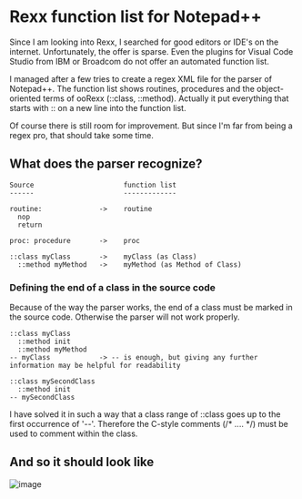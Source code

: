 # Rexx function list for Notepad++
Since I am looking into Rexx, I searched for good editors or IDE's on the internet. Unfortunately, the offer is sparse. Even the plugins for Visual Code Studio from IBM or Broadcom do not offer an automated function list.

I managed after a few tries to create a regex XML file for the parser of Notepad++. The function list shows routines, procedures and the object-oriented terms of ooRexx (::class, ::method). Actually it put everything that starts with :: on a new line into the function list.

Of course there is still room for improvement. But since I'm far from being a regex pro, that should take some time.

## What does the parser recognize?
```
Source                      function list
------                      -------------

routine:              ->    routine
  nop
  return
  
proc: procedure       ->    proc

::class myClass       ->    myClass (as Class)
  ::method myMethod   ->    myMethod (as Method of Class)
```  
### Defining the end of a class in the source code
Because of the way the parser works, the end of a class must be marked in the source code. Otherwise the parser will not work properly.
```
::class myClass
  ::method init
  ::method myMethod
-- myClass            -> -- is enough, but giving any further information may be helpful for readability

::class mySecondClass
  ::method init
-- mySecondClass
```
I have solved it in such a way that a class range of ::class goes up to the first occurrence of '--'. Therefore the C-style comments (/* .... */) must be used to comment within the class.
## And so it should look like
![image](https://user-images.githubusercontent.com/74837226/230462203-44a04c30-fc82-4118-b48b-82b2e2cefa89.png)

